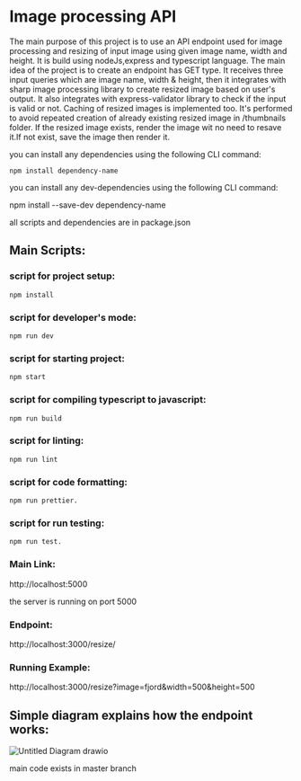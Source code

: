 # Image processing API

The main purpose of this project is to use an API endpoint used for image processing and resizing of input image using given image name, width and height. It is build using nodeJs,express and typescript language. The main idea of the project is to create an endpoint has GET type. It receives three input queries which are image name, width & height, then it integrates with sharp image processing library to create resized image based on user's output. It also integrates with express-validator library to check if the input is valid or not. Caching of resized images is implemented too. It's performed to avoid repeated creation of already existing resized image in /thumbnails folder. If the resized image exists, render the image wit no need to resave it.If not exist, save the image then render it. 

you can install any dependencies using the following CLI command: 

    npm install dependency-name

you can install any dev-dependencies using the following CLI command:
   
   npm install --save-dev dependency-name

all scripts and dependencies are in package.json 

## Main Scripts:

  ### script for project setup:
    npm install

  ### script for developer's mode:
    npm run dev

  ### script for starting project:
    npm start

  ### script for compiling typescript to javascript:
    npm run build

  ### script for linting:
    npm run lint
  
  ### script for code formatting:
    npm run prettier.

  ### script for run testing:
    npm run test.

### Main Link:
  http://localhost:5000
  
  the server is running on port 5000
  
### Endpoint: 
   http://localhost:3000/resize/
   
### Running Example:
   http://localhost:3000/resize?image=fjord&width=500&height=500

## Simple diagram explains how the endpoint works:
![Untitled Diagram drawio](https://user-images.githubusercontent.com/56520041/216181191-4a4d46f0-2086-4345-9b42-4b375af34b51.png)


main code exists in master branch
